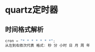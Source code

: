 # quartz定时器



## 时间格式解析

[参考资料]: https://www.cnblogs.com/lazyInsects/p/8075487.html

```.java
cron = "* * * * * * *";
从左到右依次代表 格式: 秒 分 小时 日 月 周 年 
```

